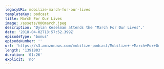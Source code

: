 ```yaml
---
legacyURL: mobilize-march-for-our-lives
templateKey: podcast
title: March For Our Lives
image: /assets/000march.jpeg
description: 'Dylan Keselman attends the "March For Our Lives".'
date: '2018-04-02T18:57:52.399Z'
episodeType: 'bonus'
episodeNumber: ''
url: 'https://s3.amazonaws.com/mobilize-podcast/Mobilize+-+March+For+Our+Lives'
length: '1391803'
duration: '01:26'
explicit: 'no'
---
```

